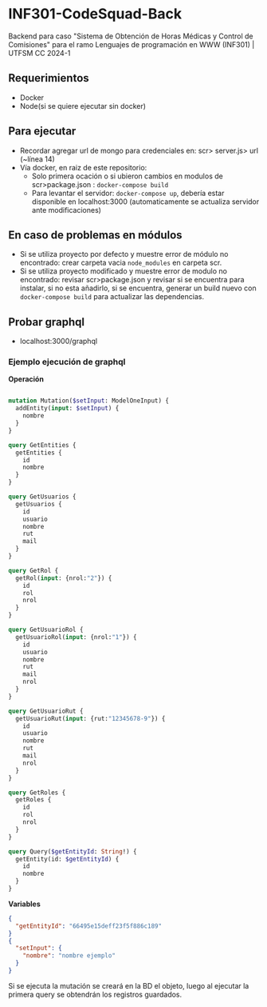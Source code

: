# INF301-CodeSquad-Back
Backend para caso "Sistema de Obtención de Horas Médicas y Control de Comisiones" para el ramo Lenguajes de programación en WWW (INF301) | UTFSM CC 2024-1

## Requerimientos
- Docker
- Node(si se quiere ejecutar sin docker) 

## Para ejecutar
- Recordar agregar url de mongo para credenciales en: scr> server.js> url (~línea 14)
- Vía docker, en raiz de este repositorio: 
  - Solo primera ocación o si ubieron cambios en modulos de scr>package.json : `docker-compose build`
  - Para levantar el servidor: `docker-compose up`, debería estar disponible en localhost:3000  (automaticamente se actualiza servidor ante modificaciones)

## En caso de problemas en módulos
- Si se utiliza proyecto por defecto y muestre error de módulo no encontrado: crear carpeta vacia `node_modules` en carpeta scr.
- Si se utiliza proyecto modificado y muestre error de modulo no encontrado: revisar scr>package.json y revisar si se encuentra para instalar, si no esta añadirlo, si se encuentra, generar un build nuevo con `docker-compose build` para actualizar las dependencias.


## Probar graphql
- localhost:3000/graphql

### Ejemplo ejecución de graphql

**Operación**
```graphql

mutation Mutation($setInput: ModelOneInput) {
  addEntity(input: $setInput) {
    nombre
  }
}

query GetEntities {
  getEntities {
    id
    nombre
  }
}

query GetUsuarios {
  getUsuarios {
    id
    usuario
    nombre
    rut
    mail
  }
}

query GetRol {
  getRol(input: {nrol:"2"}) {
    id
    rol
    nrol
  }
}

query GetUsuarioRol {
  getUsuarioRol(input: {nrol:"1"}) {
    id
    usuario
    nombre
    rut
    mail
    nrol
  }
}

query GetUsuarioRut {
  getUsuarioRut(input: {rut:"12345678-9"}) {
    id
    usuario
    nombre
    rut
    mail
    nrol
  }
}

query GetRoles {
  getRoles {
    id
    rol
    nrol
  }
}

query Query($getEntityId: String!) {
  getEntity(id: $getEntityId) {
    id
    nombre
  }
}
```

**Variables**
```json
{
  "getEntityId": "66495e15deff23f5f886c189"
}
{
  "setInput": {
    "nombre": "nombre ejemplo"
  }
}
```

Si se ejecuta la mutación se creará en la BD el objeto, luego al ejecutar la primera query se obtendrán los registros guardados.
